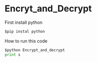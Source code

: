 # Encryt_and_Decrypt

First install python
```python
$pip instal python
```
 How to run this code
```python
$python Encrypt_and_decrypt
print s
```
